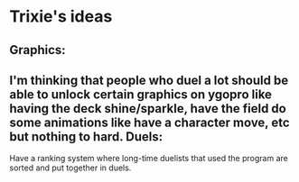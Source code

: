 Trixie's ideas
==
Graphics:
--
I'm thinking that people who duel a lot should be able to unlock certain graphics on ygopro like having the deck shine/sparkle, have the field do some animations like have a character move, etc but nothing to hard.
Duels:
--
Have a ranking system where long-time duelists that used the program are sorted and put together in duels.
